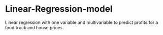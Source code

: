 # Linear-Regression-model
Linear regression with one variable and multivariable to predict profits for a food truck and house prices.
